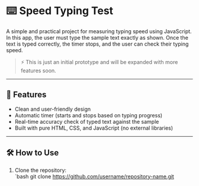 # ⌨️ Speed Typing Test  

A simple and practical project for measuring typing speed using JavaScript.  
In this app, the user must type the sample text exactly as shown. Once the text is typed correctly, the timer stops, and the user can check their typing speed.  

> ⚡️ This is just an initial prototype and will be expanded with more features soon.  

---

## 🎯 Features  
- Clean and user-friendly design  
- Automatic timer (starts and stops based on typing progress)  
- Real-time accuracy check of typed text against the sample  
- Built with pure HTML, CSS, and JavaScript (no external libraries)  

---

## 🛠️ How to Use  
1. Clone the repository:  
   `bash
   git clone https://github.com/username/repository-name.git
